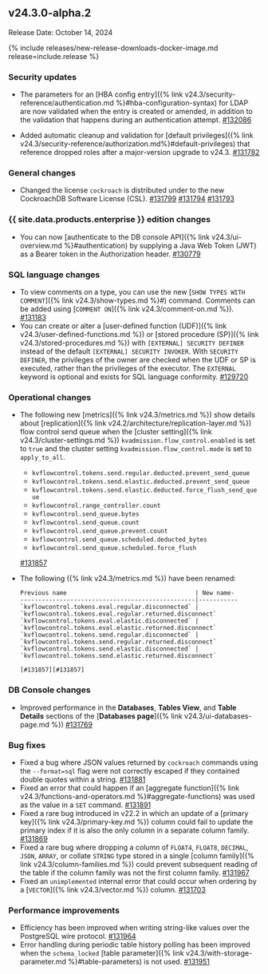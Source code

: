 ## v24.3.0-alpha.2

Release Date: October 14, 2024

{% include releases/new-release-downloads-docker-image.md release=include.release %}

<h3 id="v24-3-0-alpha-2-security-updates">Security updates</h3>

- The parameters for an [HBA config entry]({% link v24.3/security-reference/authentication.md %}#hba-configuration-syntax) for LDAP are now validated when the entry is created or amended, in addition to the validation that happens during an authentication attempt. [#132086][#132086]

- Added automatic cleanup and validation for [default privileges]({% link v24.3/security-reference/authorization.md%}#default-privileges) that reference dropped roles after a major-version upgrade to v24.3. [#131782][#131782]

<h3 id="v24-3-0-alpha-2-general-changes">General changes</h3>

- Changed the license `cockroach` is distributed under to the new CockroachDB Software License (CSL). [#131799][#131799] [#131794][#131794] [#131793][#131793]

<h3 id="v24-3-0-alpha-2-{{-site.data.products.enterprise-}}-edition-changes">{{ site.data.products.enterprise }} edition changes</h3>

- You can now [authenticate to the DB console API]({% link v24.3/ui-overview.md %}#authentication) by supplying a Java Web Token (JWT) as a Bearer token in the Authorization header. [#130779][#130779]

<h3 id="v24-3-0-alpha-2-sql-language-changes">SQL language changes</h3>

- To view comments on a type, you can use the new [`SHOW TYPES WITH COMMENT`]({% link v24.3/show-types.md %}#) command. Comments can be added using [`COMMENT ON`]({% link v24.3/comment-on.md %}). [#131183][#131183]
- You can create or alter a [user-defined function (UDF)]({% link v24.3/user-defined-functions.md %}) or [stored procedure (SP)]({% link v24.3/stored-procedures.md %}) with `[EXTERNAL] SECURITY DEFINER` instead of the default `[EXTERNAL] SECURITY INVOKER`. With `SECURITY DEFINER`, the privileges of the owner are checked when the UDF or SP is executed, rather than the privileges of the executor. The `EXTERNAL` keyword is optional and exists for SQL language conformity. [#129720][#129720]

<h3 id="v24-3-0-alpha-2-operational-changes">Operational changes</h3>

- The following new [metrics]({% link v24.3/metrics.md %}) show details about [replication]({% link v24.2/architecture/replication-layer.md %}) flow control send queue when the [cluster setting]({% link v24.3/cluster-settings.md %}) `kvadmission.flow_control.enabled` is set to `true` and the cluster setting `kvadmission.flow_control.mode` is set to `apply_to_all`.
    - `kvflowcontrol.tokens.send.regular.deducted.prevent_send_queue`
    - `kvflowcontrol.tokens.send.elastic.deducted.prevent_send_queue`
    - `kvflowcontrol.tokens.send.elastic.deducted.force_flush_send_queue`
    - `kvflowcontrol.range_controller.count`
    - `kvflowcontrol.send_queue.bytes`
    - `kvflowcontrol.send_queue.count`
    - `kvflowcontrol.send_queue.prevent.count`
    - `kvflowcontrol.send_queue.scheduled.deducted_bytes`
    - `kvflowcontrol.send_queue.scheduled.force_flush`

    [#131857][#131857]

- The following ({% link v24.3/metrics.md %}) have been renamed:

      Previous name                                    | New name-
      -------------------------------------------------|-----------
      `kvflowcontrol.tokens.eval.regular.disconnected` | `kvflowcontrol.tokens.eval.regular.returned.disconnect`
      `kvflowcontrol.tokens.eval.elastic.disconnected` | `kvflowcontrol.tokens.eval.elastic.returned.disconnect`
      `kvflowcontrol.tokens.send.regular.disconnected` | `kvflowcontrol.tokens.send.regular.returned.disconnect`
      `kvflowcontrol.tokens.send.elastic.disconnected` | `kvflowcontrol.tokens.send.elastic.returned.disconnect`

      [#131857][#131857]

<h3 id="v24-3-0-alpha-2-db-console-changes">DB Console changes</h3>

- Improved performance in the **Databases**, **Tables View**, and **Table Details** sections of the [**Databases page**]({% link v24.3/ui-databases-page.md %})  [#131769][#131769]

<h3 id="v24-3-0-alpha-2-bug-fixes">Bug fixes</h3>

- Fixed a bug where JSON values returned by `cockroach` commands using the `--format=sql` flag were not correctly escaped if they contained double quotes within a string. [#131881][#131881]
- Fixed an error that could happen if an [aggregate function]({% link v24.3/functions-and-operators.md %}#aggregate-functions) was used as the value in a `SET` command. [#131891][#131891]
- Fixed a rare bug introduced in v22.2 in which an update of a [primary key]({% link v24.3/primary-key.md %}) column could fail to update the primary index if it is also the only column in a separate column family. [#131869][#131869]
- Fixed a rare bug where dropping a column of `FLOAT4`, `FLOAT8`, `DECIMAL`, `JSON`, `ARRAY`, or collate `STRING` type stored in a single [column family]({% link v24.3/column-families.md %}) could prevent subsequent reading of the table if the column family was not the first column family. [#131967][#131967]
- Fixed an `unimplemented` internal error that could occur when ordering by a [`VECTOR`]({% link v24.3/vector.md %}) column. [#131703][#131703]

<h3 id="v24-3-0-alpha-2-performance-improvements">Performance improvements</h3>

- Efficiency has been improved when writing string-like values over the PostgreSQL wire protocol. [#131964][#131964]
- Error handling during periodic table history polling has been improved when the `schema_locked` [table parameter]({% link v24.3/with-storage-parameter.md %}#table-parameters) is not used. [#131951][#131951]

[#129720]: https://github.com/cockroachdb/cockroach/pull/129720
[#130779]: https://github.com/cockroachdb/cockroach/pull/130779
[#131183]: https://github.com/cockroachdb/cockroach/pull/131183
[#131703]: https://github.com/cockroachdb/cockroach/pull/131703
[#131714]: https://github.com/cockroachdb/cockroach/pull/131714
[#131769]: https://github.com/cockroachdb/cockroach/pull/131769
[#131782]: https://github.com/cockroachdb/cockroach/pull/131782
[#131793]: https://github.com/cockroachdb/cockroach/pull/131793
[#131794]: https://github.com/cockroachdb/cockroach/pull/131794
[#131799]: https://github.com/cockroachdb/cockroach/pull/131799
[#131805]: https://github.com/cockroachdb/cockroach/pull/131805
[#131827]: https://github.com/cockroachdb/cockroach/pull/131827
[#131857]: https://github.com/cockroachdb/cockroach/pull/131857
[#131869]: https://github.com/cockroachdb/cockroach/pull/131869
[#131881]: https://github.com/cockroachdb/cockroach/pull/131881
[#131891]: https://github.com/cockroachdb/cockroach/pull/131891
[#131951]: https://github.com/cockroachdb/cockroach/pull/131951
[#131964]: https://github.com/cockroachdb/cockroach/pull/131964
[#131967]: https://github.com/cockroachdb/cockroach/pull/131967
[#132086]: https://github.com/cockroachdb/cockroach/pull/132086
[#132100]: https://github.com/cockroachdb/cockroach/pull/132100
